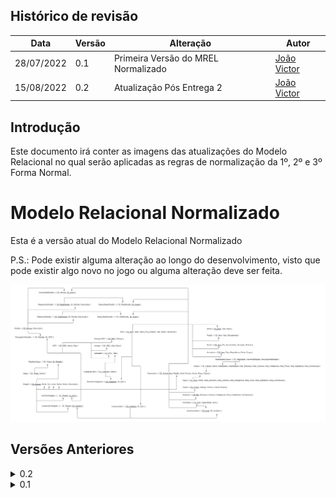 ## Histórico de revisão

  |Data|Versão|Alteração|Autor| 
  |----|------|---------|-----|
  |28/07/2022|0.1|Primeira Versão do MREL Normalizado|[João Victor](https://github.com/jvBatista)|
  |15/08/2022|0.2|Atualização Pós Entrega 2|[João Victor](https://github.com/jvBatista)|
  
 
## Introdução

Este documento irá conter as imagens das atualizações do Modelo Relacional no qual serão aplicadas as regras de normalização da 1º, 2º e 3º Forma Normal.

# Modelo Relacional Normalizado

  Esta é a versão atual do Modelo Relacional Normalizado
  
  P.S.: Pode existir alguma alteração ao longo do desenvolvimento, visto que pode existir algo novo no jogo ou alguma alteração deve ser feita.
  

![0.3](../images/MREL_NORM03.png)

## Versões Anteriores

<details>
  <summary>0.2</summary>

  ![0.2](../images/MREL_NORM02.png)
</details>

<details>
  <summary>0.1</summary>

  ![0.1](../images/MREL_NORM01.png)  
</details>